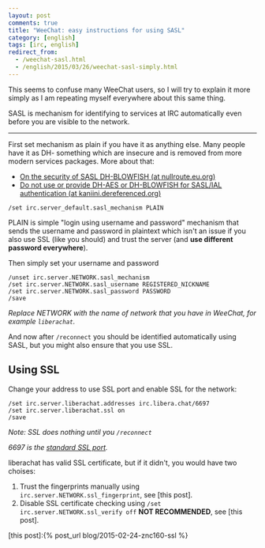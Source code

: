 ```yaml
---
layout: post
comments: true
title: "WeeChat: easy instructions for using SASL"
category: [english]
tags: [irc, english]
redirect_from:
  - /weechat-sasl.html
  - /english/2015/03/26/weechat-sasl-simply.html
---
```


This seems to confuse many WeeChat users, so I will try to explain it more
simply as I am repeating myself everywhere about this same thing.

SASL is mechanism for identifying to services at IRC automatically even
before you are visible to the network.

* * * * *

First set mechanism as plain if you have it as anything else. Many people
have it as DH- something which are insecure and is removed from more modern
services packages. More about that:

* [On the security of SASL DH-BLOWFISH (at nullroute.eu.org)](https://nullroute.eu.org/~grawity/irc-sasl-dh.html)
* [Do not use or provide DH-AES or DH-BLOWFISH for SASL/IAL authentication (at kaniini.dereferenced.org)](https://kaniini.dereferenced.org/2014/12/26/do-not-use-DH-AES-or-DH-BLOWFISH.html)

```
/set irc.server_default.sasl_mechanism PLAIN
```

PLAIN is simple "login using username and password" mechanism that sends
the username and password in plaintext which isn't an issue if you also use
SSL (like you should) and trust the server (and
**use different password everywhere**).

Then simply set your username and password

```
/unset irc.server.NETWORK.sasl_mechanism
/set irc.server.NETWORK.sasl_username REGISTERED_NICKNAME
/set irc.server.NETWORK.sasl_password PASSWORD
/save
```

*Replace NETWORK with the name of network that you have in WeeChat, for
example `liberachat`.*

And now after `/reconnect` you should be identified automatically using
SASL, but you might also ensure that you use SSL.

## Using SSL

Change your address to use SSL port and enable SSL for the network:

```
/set irc.server.liberachat.addresses irc.libera.chat/6697
/set irc.server.liberachat.ssl on
/save
```

*Note: SSL does nothing until you `/reconnect`*

*6697 is the [standard SSL port](https://tools.ietf.org/html/rfc7194).*

liberachat has valid SSL certificate, but if it didn't, you would have two
choises:

1. Trust the fingerprints manually using
   `irc.server.NETWORK.ssl_fingerprint`, see [this post].
2. Disable SSL certificate checking using
   `/set irc.server.NETWORK.ssl_verify off` **NOT RECOMMENDED**, see
   [this post].

[this post]:{% post_url blog/2015-02-24-znc160-ssl %}
